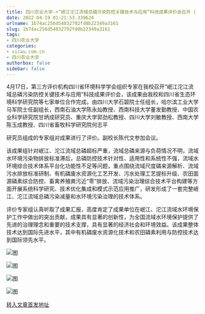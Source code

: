 ```yaml
---
title: 四川农业大学->“岷江沱江流域总磷污染防控关键技术与应用”科技成果评价会召开 | sicau.com.cn
date: 2022-04-19 01:21:53.339624
urlname: 1b74ac256d54032792fd0b22349a3161
slug: 1b74ac256d54032792fd0b22349a3161
tags: 
- 四川农业大学
categories:
- sicau.com.cn
- 四川农业大学
authorbox: false
sidebar: false
---
```

4月17日，第三方评价机构四川省环境科学学会组织专家在我校召开“岷江沱江流域总磷污染防控关键技术与应用”科技成果评价会，该成果由我校和四川省生态环境科学研究院等七家单位合作完成。由四川大学石碧院士任组长，哈尔滨工业大学马军院士任副组长，西南石油大学陈永灿教授、西南科技大学董发勤教授、中国农业科学研究院甘炳成研究员、重庆大学郭劲松教授、四川大学刘敏教授、西南大学陈玉成教授、四川省畜牧科学研究院何志平
<!--more-->
研究员组成的专家组对成果进行了评价。副校长陈代文参加会议。  

该成果组针对岷江、沱江流域总磷超标严重，流域总磷来源与负荷情况不明，流域水环境污染物排放标准滞后，总磷防控技术针对性、适用性和系统性不强，流域水环境综合技术体系平台化功能性不足等问题，重点围绕流域尺度磷来源解析、流域污水排放标准研制、有机磷废水资源化工艺开发、污水处理工艺提标升级、农田面源磷素综合防控、畜禽养殖粪污近“零”排放、流域污染治理综合技术平台构建等方面开展系统科学研究、技术优化集成和模式示范应用推广，研发形成了一套完整岷江、沱江流域总磷污染减量和水环境污染治理的技术体系。

评价专家组认真听取了成果汇报，高度肯定了成果单位在岷江、沱江流域水环境保护工作中做出的突出贡献，成果具有显著的创新性，为全国流域水环境保护提供了先进的治理理念和重要的技术支撑，具有显著的经济社会和环境效益。该成果整体技术达到国际先进水平，其中有机磷废水资源化技术和农田磷素利用与防控技术达到国际领先水平。

![图](https://news.sicau.edu.cn/__local/C/CE/03/755F7C1FE749056DF04BF85DF38_D3E5EBD5_16110.png)

![图](https://news.sicau.edu.cn/__local/9/ED/D1/C67CCA44AE0AE35FE40371838C9_0E49669E_1062C.png)

![图](https://news.sicau.edu.cn/__local/B/AA/0D/8DC7225774E888A054CBE57F88F_60894802_17DCB.png)

![图](https://news.sicau.edu.cn/__local/F/CB/05/AE7409DB2D2DC99DD2E9E490065_62EBFE33_14C6E.png)

[转入文章首发地址](https://news.sicau.edu.cn/info/1078/67390.htm)